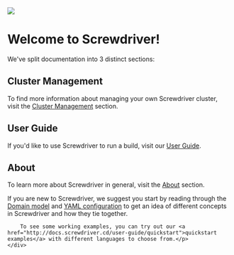 <div class="top">
    <img src="/assets/sd_icon.png">
    <h1>Welcome to Screwdriver!</h1>
    <p>We've split documentation into 3 distinct sections:</p>
</div>

<div class="row">
    <div class="col-xs-6 col-md-4 cm">
        <h2>Cluster Management</h2>
        <p>To find more information about managing your own Screwdriver cluster,
        visit the <a href="http://docs.screwdriver.cd/cluster-management">Cluster Management</a> section.</p>
    </div>
    <div class="col-xs-6 col-md-4 ug">
        <h2>User Guide</h2>
        <p>If you'd like to use Screwdriver to run a build, visit our <a href="http://docs.screwdriver.cd/user-guide/quickstart">User Guide</a>.</p>
    </div>
    <div class="col-xs-6 col-md-4 about">
        <h2>About</h2>
        <p>To learn more about Screwdriver in general, visit the <a href="http://docs.screwdriver.cd/about">About</a> section.</p>
    </div>
</div>

<div class="row">
    <div class="col-xs-12 extra">
        <p>If you are new to Screwdriver, we suggest you start by reading through the <a href="http://docs.screwdriver.cd/about/appendix/domain">Domain model</a> and <a href="http://docs.screwdriver.cd/user-guide/configuration/index">YAML configuration</a> to get an idea of different concepts in Screwdriver and how they tie together.

        To see some working examples, you can try out our <a href="http://docs.screwdriver.cd/user-guide/quickstart">quickstart examples</a> with different languages to choose from.</p>
    </div>
</div>
